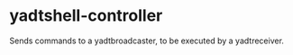yadtshell-controller
====================

Sends commands to a yadtbroadcaster, to be executed by a yadtreceiver.